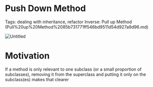 # Push Down Method

Tags: dealing with inheritance, refactor
Inverse: Pull up Method (Pull%20up%20Method%2085b731771ff546bd9511d54d927a9d96.md)

![Untitled](Push%20Down%20Method%20d09e832c70144300b581fd2ac30c4596/Untitled.png)

# Motivation

If a method is only relevant to one subclass (or a small proportion of subclasses), removing it from the superclass and putting it only on the subclass(es) makes that clearer
